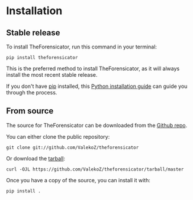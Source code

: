 # Installation

## Stable release

To install TheForensicator, run this command in your
terminal:

``` console
pip install theforensicator
```

This is the preferred method to install TheForensicator, as it will always
install the most recent stable release.

If you don't have [pip][] installed, this [Python installation guide][]
can guide you through the process.

## From source

The source for TheForensicator can be downloaded from
the [Github repo][].

You can either clone the public repository:

``` console
git clone git://github.com/ValekoZ/theforensicator
```

Or download the [tarball][]:

``` console
curl -OJL https://github.com/ValekoZ/theforensicator/tarball/master
```

Once you have a copy of the source, you can install it with:

``` console
pip install .
```

  [pip]: https://pip.pypa.io
  [Python installation guide]: http://docs.python-guide.org/en/latest/starting/installation/
  [Github repo]: https://github.com/%7B%7B%20cookiecutter.github_username%20%7D%7D/%7B%7B%20cookiecutter.project_slug%20%7D%7D
  [tarball]: https://github.com/%7B%7B%20cookiecutter.github_username%20%7D%7D/%7B%7B%20cookiecutter.project_slug%20%7D%7D/tarball/master
